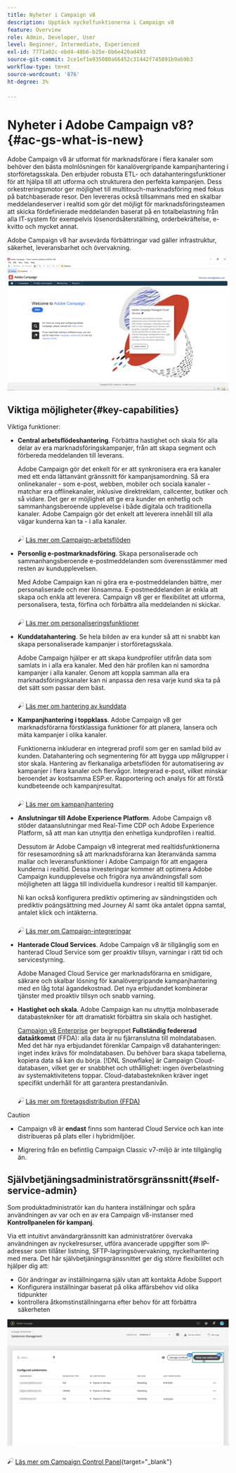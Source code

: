 ```yaml
---
title: Nyheter i Campaign v8
description: Upptäck nyckelfunktionerna i Campaign v8
feature: Overview
role: Admin, Developer, User
level: Beginner, Intermediate, Experienced
exl-id: 7771a02c-ebd4-48b6-b25e-6b6e420ad493
source-git-commit: 2ce1ef1e935080a66452c31442f745891b9ab9b3
workflow-type: tm+mt
source-wordcount: '876'
ht-degree: 3%

---
```


# Nyheter i Adobe Campaign v8? {#ac-gs-what-is-new}

Adobe Campaign v8 är utformat för marknadsförare i flera kanaler som behöver den bästa molnlösningen för kanalövergripande kampanjhantering i storföretagsskala. Den erbjuder robusta ETL- och datahanteringsfunktioner för att hjälpa till att utforma och strukturera den perfekta kampanjen. Dess orkestreringsmotor ger möjlighet till multitouch-marknadsföring med fokus på batchbaserade resor. Den levereras också tillsammans med en skalbar meddelandeserver i realtid som gör det möjligt för marknadsföringsteamen att skicka fördefinierade meddelanden baserat på en totalbelastning från alla IT-system för exempelvis lösenordsåterställning, orderbekräftelse, e-kvitto och mycket annat.

Adobe Campaign v8 har avsevärda förbättringar vad gäller infrastruktur, säkerhet, leveransbarhet och övervakning.

![](assets/home-page.png)

## Viktiga möjligheter{#key-capabilities}

Viktiga funktioner:

* **Central arbetsflödeshantering**. Förbättra hastighet och skala för alla delar av era marknadsföringskampanjer, från att skapa segment och förbereda meddelanden till leverans.

   Adobe Campaign gör det enkelt för er att synkronisera era era kanaler med ett enda lättanvänt gränssnitt för kampanjsamordning. Så era onlinekanaler - som e-post, webben, mobiler och sociala kanaler - matchar era offlinekanaler, inklusive direktreklam, callcenter, butiker och så vidare. Det ger er möjlighet att ge era kunder en enhetlig och sammanhangsberoende upplevelse i både digitala och traditionella kanaler. Adobe Campaign gör det enkelt att leverera innehåll till alla vägar kunderna kan ta - i alla kanaler.

   ![](../assets/do-not-localize/glass.png) [Läs mer om Campaign-arbetsflöden](../config/workflows.md)

* **Personlig e-postmarknadsföring**. Skapa personaliserade och sammanhangsberoende e-postmeddelanden som överensstämmer med resten av kundupplevelsen.

   Med Adobe Campaign kan ni göra era e-postmeddelanden bättre, mer personaliserade och mer lönsamma. E-postmeddelanden är enkla att skapa och enkla att leverera. Campaign v8 ger er flexibilitet att utforma, personalisera, testa, förfina och förbättra alla meddelanden ni skickar.

   ![](../assets/do-not-localize/glass.png) [Läs mer om personaliseringsfunktioner](create-message.md)

* **Kunddatahantering**. Se hela bilden av era kunder så att ni snabbt kan skapa personaliserade kampanjer i storföretagsskala.

   Adobe Campaign hjälper er att skapa kundprofiler utifrån data som samlats in i alla era kanaler. Med den här profilen kan ni samordna kampanjer i alla kanaler. Genom att koppla samman alla era marknadsföringskanaler kan ni anpassa den resa varje kund ska ta på det sätt som passar dem bäst.

   ![](../assets/do-not-localize/glass.png) [Läs mer om hantering av kunddata](audiences.md)

* **Kampanjhantering i toppklass**. Adobe Campaign v8 ger marknadsförarna förstklassiga funktioner för att planera, lansera och mäta kampanjer i olika kanaler.

   Funktionerna inkluderar en integrerad profil som ger en samlad bild av kunden. Datahantering och segmentering för att bygga upp målgrupper i stor skala. Hantering av flerkanaliga arbetsflöden för automatisering av kampanjer i flera kanaler och flervågor. Integrerad e-post, vilket minskar beroendet av kostsamma ESP:er. Rapportering och analys för att förstå kundbeteende och kampanjresultat.

   ![](../assets/do-not-localize/glass.png) [Läs mer om kampanjhantering](campaigns.md)


* **Anslutningar till Adobe Experience Platform**. Adobe Campaign v8 stöder dataanslutningar med Real-Time CDP och Adobe Experience Platform, så att man kan utnyttja den enhetliga kundprofilen i realtid.

   Dessutom är Adobe Campaign v8 integrerat med realtidsfunktionerna för resesamordning så att marknadsförarna kan återanvända samma mallar och leveransfunktioner i Adobe Campaign för att engagera kunderna i realtid. Dessa investeringar kommer att optimera Adobe Campaign kundupplevelse och frigöra nya användningsfall som möjligheten att lägga till individuella kundresor i realtid till kampanjer.

   Ni kan också konfigurera prediktiv optimering av sändningstiden och prediktiv poängsättning med Journey AI samt öka antalet öppna samtal, antalet klick och intäkterna.

   ![](../assets/do-not-localize/glass.png) [Läs mer om Campaign-integreringar](../connect/integration.md)


* **Hanterade Cloud Services**. Adobe Campaign v8 är tillgänglig som en hanterad Cloud Service som ger proaktiv tillsyn, varningar i rätt tid och servicestyrning.

   Adobe Managed Cloud Service ger marknadsförarna en smidigare, säkrare och skalbar lösning för kanalövergripande kampanjhantering med en låg total ägandekostnad. Det nya erbjudandet kombinerar tjänster med proaktiv tillsyn och snabb varning.

* **Hastighet och skala**. Adobe Campaign kan nu utnyttja molnbaserade databastekniker för att dramatiskt förbättra sin skala och hastighet.

   [Campaign v8 Enterprise](../architecture/enterprise-deployment.md) ger begreppet **Fullständig federerad dataåtkomst** (FFDA): alla data är nu fjärranslutna till molndatabasen. Med det här nya erbjudandet förenklar Campaign v8 datahanteringen: inget index krävs för molndatabasen. Du behöver bara skapa tabellerna, kopiera data så kan du börja. [!DNL Snowflake] är Campaign Cloud-databasen, vilket ger er snabbhet och uthållighet: ingen överbelastning av systemaktivitetens toppar. Cloud-databastekniken kräver inget specifikt underhåll för att garantera prestandanivån.

   ![](../assets/do-not-localize/glass.png) [Läs mer om företagsdistribution (FFDA)](../architecture/enterprise-deployment.md)


>[!CAUTION]
>
>* Campaign v8 är **endast** finns som hanterad Cloud Service och kan inte distribueras på plats eller i hybridmiljöer.
>
>* Migrering från en befintlig Campaign Classic v7-miljö är inte tillgänglig än.




## Självbetjäningsadministratörsgränssnitt{#self-service-admin}

Som produktadministratör kan du hantera inställningar och spåra användningen av var och en av era Campaign v8-instanser med **Kontrollpanelen för kampanj**.

Via ett intuitivt användargränssnitt kan administratörer övervaka användningen av nyckelresurser, utföra avancerade uppgifter som IP-adresser som tillåter listning, SFTP-lagringsövervakning, nyckelhantering med mera. Det här självbetjäningsgränssnittet ger dig större flexibilitet och hjälper dig att:

* Gör ändringar av inställningarna själv utan att kontakta Adobe Support
* Konfigurera inställningar baserat på olika affärsbehov vid olika tidpunkter
* kontrollera åtkomstinställningarna efter behov för att förbättra säkerheten

![](assets/subdomain1.png)

![](../assets/do-not-localize/glass.png) [Läs mer om Campaign Control Panel](https://experienceleague.adobe.com/docs/control-panel/using/discover-control-panel/key-features.html){target=&quot;_blank&quot;}



